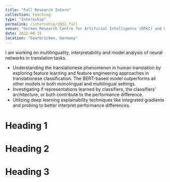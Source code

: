 ```yaml
---
title: "Fall Research Intern"
collection: teaching
type: "Internship"
permalink: /internship/2022_fall
venue: "German Research Centre for Artificial Intelligence (DFKI) and Universität des Saarlandes (UdS)"
date: 2022-08-15
location: "Saarbrücken, Germany"
---
```


I am working on multilinguality, interpretability and model analysis of neural networks in translation tasks. 
- Understanding the translationese phenomenon in human translation by exploring feature learning and feature engineering approaches in translationese classification. The BERT-based model outperforms all other models in both monolingual and multilingual settings. 
- Investigating if representations learned by classifiers, the classifiers’ architecture, or both contribute to the performance difference.
- Utilizing deep learning explainability techniques like integrated gradients and probing to better interpret performance differences.

Heading 1
======

Heading 2
======

Heading 3
======
